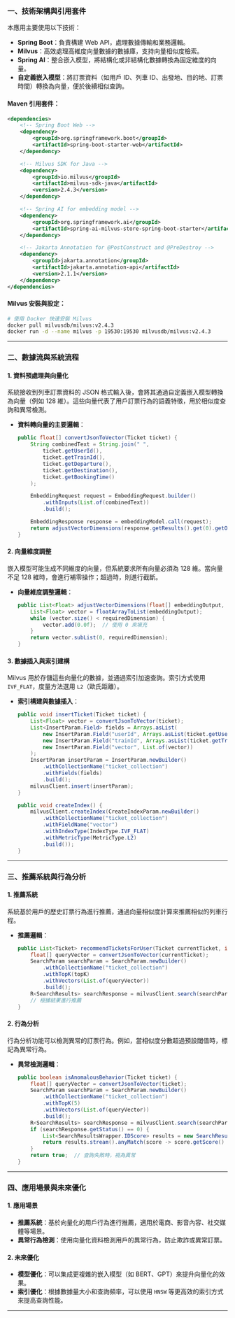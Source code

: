 ### **一、技術架構與引用套件**

本應用主要使用以下技術：
- **Spring Boot**：負責構建 Web API，處理數據傳輸和業務邏輯。
- **Milvus**：高效處理高維度向量數據的數據庫，支持向量相似度檢索。
- **Spring AI**：整合嵌入模型，將結構化或非結構化數據轉換為固定維度的向量。
- **自定義嵌入模型**：將訂票資料（如用戶 ID、列車 ID、出發地、目的地、訂票時間）轉換為向量，便於後續相似查詢。

#### Maven 引用套件：
```xml
<dependencies>
    <!-- Spring Boot Web -->
    <dependency>
        <groupId>org.springframework.boot</groupId>
        <artifactId>spring-boot-starter-web</artifactId>
    </dependency>

    <!-- Milvus SDK for Java -->
    <dependency>
        <groupId>io.milvus</groupId>
        <artifactId>milvus-sdk-java</artifactId>
        <version>2.4.3</version>
    </dependency>

    <!-- Spring AI for embedding model -->
    <dependency>
        <groupId>org.springframework.ai</groupId>
        <artifactId>spring-ai-milvus-store-spring-boot-starter</artifactId>
    </dependency>

    <!-- Jakarta Annotation for @PostConstruct and @PreDestroy -->
    <dependency>
        <groupId>jakarta.annotation</groupId>
        <artifactId>jakarta.annotation-api</artifactId>
        <version>2.1.1</version>
    </dependency>
</dependencies>
```

#### Milvus 安裝與設定：
```bash
# 使用 Docker 快速安裝 Milvus
docker pull milvusdb/milvus:v2.4.3
docker run -d --name milvus -p 19530:19530 milvusdb/milvus:v2.4.3
```

---

### **二、數據流與系統流程**

#### 1. **資料預處理與向量化**
系統接收到列車訂票資料的 JSON 格式輸入後，會將其通過自定義嵌入模型轉換為向量（例如 128 維）。這些向量代表了用戶訂票行為的語義特徵，用於相似度查詢和異常檢測。

- **資料轉向量的主要邏輯**：
    ```java
    public float[] convertJsonToVector(Ticket ticket) {
        String combinedText = String.join(" ",
            ticket.getUserId(),
            ticket.getTrainId(),
            ticket.getDeparture(),
            ticket.getDestination(),
            ticket.getBookingTime()
        );

        EmbeddingRequest request = EmbeddingRequest.builder()
            .withInputs(List.of(combinedText))
            .build();

        EmbeddingResponse response = embeddingModel.call(request);
        return adjustVectorDimensions(response.getResults().get(0).getOutput(), 128);
    }
    ```

#### 2. **向量維度調整**
嵌入模型可能生成不同維度的向量，但系統要求所有向量必須為 128 維。當向量不足 128 維時，會進行補零操作；超過時，則進行截斷。

- **向量維度調整邏輯**：
    ```java
    public List<Float> adjustVectorDimensions(float[] embeddingOutput, int requiredDimension) {
        List<Float> vector = floatArrayToList(embeddingOutput);
        while (vector.size() < requiredDimension) {
            vector.add(0.0f);  // 使用 0 來填充
        }
        return vector.subList(0, requiredDimension);
    }
    ```

#### 3. **數據插入與索引建構**
Milvus 用於存儲這些向量化的數據，並通過索引加速查詢。索引方式使用 `IVF_FLAT`，度量方法選用 `L2`（歐氏距離）。

- **索引構建與數據插入**：
    ```java
    public void insertTicket(Ticket ticket) {
        List<Float> vector = convertJsonToVector(ticket);
        List<InsertParam.Field> fields = Arrays.asList(
            new InsertParam.Field("userId", Arrays.asList(ticket.getUserId())),
            new InsertParam.Field("trainId", Arrays.asList(ticket.getTrainId())),
            new InsertParam.Field("vector", List.of(vector))
        );
        InsertParam insertParam = InsertParam.newBuilder()
            .withCollectionName("ticket_collection")
            .withFields(fields)
            .build();
        milvusClient.insert(insertParam);
    }

    public void createIndex() {
        milvusClient.createIndex(CreateIndexParam.newBuilder()
            .withCollectionName("ticket_collection")
            .withFieldName("vector")
            .withIndexType(IndexType.IVF_FLAT)
            .withMetricType(MetricType.L2)
            .build());
    }
    ```

---

### **三、推薦系統與行為分析**

#### 1. **推薦系統**
系統基於用戶的歷史訂票行為進行推薦，通過向量相似度計算來推薦相似的列車行程。

- **推薦邏輯**：
    ```java
    public List<Ticket> recommendTicketsForUser(Ticket currentTicket, int topK) {
        float[] queryVector = convertJsonToVector(currentTicket);
        SearchParam searchParam = SearchParam.newBuilder()
            .withCollectionName("ticket_collection")
            .withTopK(topK)
            .withVectors(List.of(queryVector))
            .build();
        R<SearchResults> searchResponse = milvusClient.search(searchParam);
        // 根據結果進行推薦
    }
    ```

#### 2. **行為分析**
行為分析功能可以檢測異常的訂票行為。例如，當相似度分數超過預設閾值時，標記為異常行為。

- **異常檢測邏輯**：
    ```java
    public boolean isAnomalousBehavior(Ticket ticket) {
        float[] queryVector = convertJsonToVector(ticket);
        SearchParam searchParam = SearchParam.newBuilder()
            .withCollectionName("ticket_collection")
            .withTopK(5)
            .withVectors(List.of(queryVector))
            .build();
        R<SearchResults> searchResponse = milvusClient.search(searchParam);
        if (searchResponse.getStatus() == 0) {
            List<SearchResultsWrapper.IDScore> results = new SearchResultsWrapper(searchResponse.getData().getResults()).getIDScore(0);
            return results.stream().anyMatch(score -> score.getScore() > 1000);
        }
        return true;  // 查詢失敗時，視為異常
    }
    ```

---

### **四、應用場景與未來優化**

#### 1. **應用場景**
- **推薦系統**：基於向量化的用戶行為進行推薦，適用於電商、影音內容、社交媒體等場景。
- **異常行為檢測**：使用向量化資料檢測用戶的異常行為，防止欺詐或異常訂票。

#### 2. **未來優化**
- **模型優化**：可以集成更複雜的嵌入模型（如 BERT、GPT）來提升向量化的效果。
- **索引優化**：根據數據量大小和查詢頻率，可以使用 `HNSW` 等更高效的索引方式來提高查詢性能。

---
